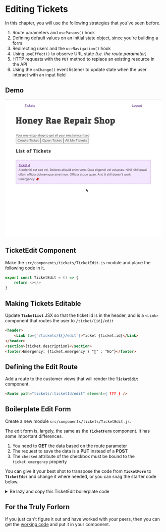 # Editing Tickets

In this chapter, you will use the following strategies that you've seen before.

1. Route parameters and `useParams()` hook
1. Defining default values on an initial state object, since you're building a form
1. Redirecting users and the `useNavigation()` hook
1. Using `useEffect()` to observe URL state _(i.e. the route parameter)_
1. HTTP requests with the `PUT` method to replace an existing resource in the API
1. Using the `onChange()` event listener to update state when the user interact with an input field

## Demo

<img src="./images/honey-rae-edit-ticket.gif" width="600px" alt="Animation showing a ticket being edited" />

## TicketEdit Component

Make the `src/components/tickets/TicketEdit.js` module and place the following code in it.

```js
export const TicketEdit = () => {
    return <></>
}
```

## Making Tickets Editable

Update **`TicketList`** JSX so that the ticket id is in the header, and is a `<Link>` component that routes the user to `/ticket/{id}/edit`

```html
<header>
    <Link to={`/tickets/${}/edit`}>Ticket {ticket.id}</Link>
</header>
<section>{ticket.description}</section>
<footer>Emergency: {ticket.emergency ? "🧨" : "No"}</footer>
```

## Defining the Edit Route

Add a route to the customer views that will render the **`TicketEdit`** component.

```html
<Route path="tickets/:ticketId/edit" element={ ??? } />
```


## Boilerplate Edit Form

Create a new module `src/components/tickets/TicketEdit.js`.

The edit form is, largely, the same as the **`TicketForm`** component. It has some important differences.

1. You need to **GET** the data based on the route parameter
1. The request to save the data is a **PUT** instead of a **POST**
1. The `checked` attribute of the checkbox must be bound to the `ticket.emergency` property

You can give it your best shot to transpose the code from **`TicketForm`** to **`TicketEdit`** and change it where needed, or you can snag the starter code below.

<details>
    <summary>Be lazy and copy this TicketEdit boilerplate code</summary>

```js
export const TicketEdit = () => {
    // TODO: This state object should not be blank
    const [ticket, assignTicket] = useState({})

    // TODO: What is the variable in which you stored the route parameter?
    const { ??? } = useParams()

    // TODO: Get the ticket state from the API.
    useEffect(() => {

    }, [ ??? ])

    const handleSaveButtonClick = (event) => {
        event.preventDefault()

        // TODO: Write the fetch for the PUT request to replace the object being edited
    }


    return <form className="ticketForm">
        <h2 className="ticketForm__title">Service Ticket</h2>
        <fieldset>
            <div className="form-group">
                <label htmlFor="description">Description:</label>
                <textarea
                    required autoFocus
                    type="text"
                    style={{
                        height: "10rem"
                    }}
                    className="form-control"
                    value={ticket.description}
                    onChange={
                        (evt) => {
                            // TODO: Update state with a modified copy
                        }
                    }>{ticket.description}</textarea>
            </div>
        </fieldset>
        <fieldset>
            <div className="form-group">
                <label htmlFor="name">Emergency:</label>
                <input type="checkbox"
                    onChange={
                        (evt) => {
                            // TODO: Update state with a modified copy
                        }
                    } />
            </div>
        </fieldset>
        <button
            onClick={() => handleSaveButtonClick()}
            className="btn btn-primary">
            Save Edits
        </button>
    </form>
}
```
</details>

## For the Truly Forlorn

If you just can't figure it out and have worked with your peers, then you can get the [working code](./scripts/TicketEdit.js) and put it in your component.
